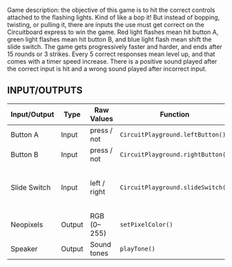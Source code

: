Game description: the objective of this game is to hit the correct controls attached to the flashing lights. Kind of like a bop it! But instead of bopping, twisting,
or pulling it, there are inputs the use must get correct on the Circuitboard express to win the game. Red light flashes mean hit button A, green light flashes mean hit button B,
and blue light flash mean shift the slide switch. The game gets progressively faster and harder, and ends after 15 rounds or 3 strikes. Every 5 correct responses mean level up,
and that comes with a timer speed increase. There is a positive sound played after the correct input is hit and a wrong sound played after incorrect input.


## INPUT/OUTPUTS

| Input/Output | Type   | Raw Values     | Function                          | Notes/Mapping                                           |
|--------------|--------|----------------|-----------------------------------|----------------------------------------------------------|
| Button A     | Input  | press / not    | `CircuitPlayground.leftButton()`  | Respond to red                                           |
| Button B     | Input  | press / not    | `CircuitPlayground.rightButton()` | Respond to green                                         |
| Slide Switch | Input  | left / right   | `CircuitPlayground.slideSwitch()` | Respond to blue by toggling<br>Must flip from previous position (L ⇄ R) |
| Neopixels    | Output | RGB (0–255)    | `setPixelColor()`                 | Display target color                                     |
| Speaker      | Output | Sound tones    | `playTone()`                      | Feedback (right or wrong)                                |
